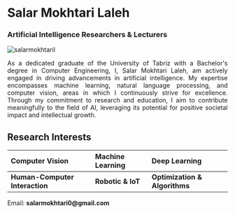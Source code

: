 <h1 align="lef">Salar Mokhtari Laleh </h1>
<h3 align="left">Artificial Intelligence Researchers & Lecturers</h3>
<p align="left"> <img src="https://komarev.com/ghpvc/?username=salarmokhtaril&label=Profile%20views&color=AE5175&style=flat" alt="salarmokhtaril" /> </p>
<p align="justify">As a dedicated graduate of the University of Tabriz with a Bachelor's degree in Computer Engineering, I, Salar Mokhtari Laleh, am actively engaged in driving advancements in artificial intelligence. My expertise encompasses machine learning, natural language processing, and computer vision, areas in which I continuously strive for excellence. Through my commitment to research and education, I aim to contribute meaningfully to the field of AI, leveraging its potential for positive societal impact and intellectual growth.</p>

## Research Interests

| Computer Vision | Machine Learning | Deep Learning |
| :---         |   :---        |    :---   |
|  **Human-Computer Interaction**  | **Robotic & IoT**     | **Optimization & Algorithms**    |

<p>Email: <strong>salarmokhtari0@gmail.com</strong></p>
